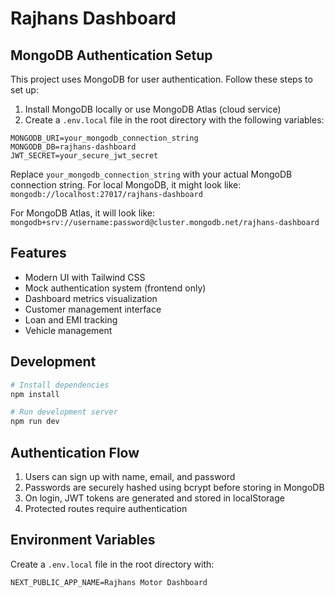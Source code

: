 # Rajhans Dashboard

## MongoDB Authentication Setup

This project uses MongoDB for user authentication. Follow these steps to set up:

1. Install MongoDB locally or use MongoDB Atlas (cloud service)
2. Create a `.env.local` file in the root directory with the following variables:

```
MONGODB_URI=your_mongodb_connection_string
MONGODB_DB=rajhans-dashboard
JWT_SECRET=your_secure_jwt_secret
```

Replace `your_mongodb_connection_string` with your actual MongoDB connection string.
For local MongoDB, it might look like: `mongodb://localhost:27017/rajhans-dashboard`

For MongoDB Atlas, it will look like: `mongodb+srv://username:password@cluster.mongodb.net/rajhans-dashboard`

## Features

- Modern UI with Tailwind CSS
- Mock authentication system (frontend only)
- Dashboard metrics visualization
- Customer management interface
- Loan and EMI tracking
- Vehicle management

## Development

```bash
# Install dependencies
npm install

# Run development server
npm run dev
```

## Authentication Flow

1. Users can sign up with name, email, and password
2. Passwords are securely hashed using bcrypt before storing in MongoDB
3. On login, JWT tokens are generated and stored in localStorage
4. Protected routes require authentication

## Environment Variables

Create a `.env.local` file in the root directory with:

```
NEXT_PUBLIC_APP_NAME=Rajhans Motor Dashboard
```
